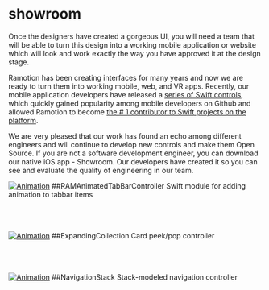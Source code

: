 # showroom
Once the designers have created a gorgeous UI, you will need a team that will be able to turn this design into a working mobile application or website which will look and work exactly the way you have approved it at the design stage.

Ramotion has been creating interfaces for many years and now we are ready to turn them into working mobile, web, and VR apps. Recently, our mobile application developers have released a [series of Swift controls](https://github.com/ramotion), which quickly gained popularity among mobile developers on Github and allowed Ramotion to become [the # 1 contributor to Swift projects on the platform](http://github-awards.com/users/search?login=ramotion).

We are very pleased that our work has found an echo among different engineers and will continue to develop new controls and make them Open Source. If you are not a software development engineer, you can download our native iOS app - Showroom. Our developers have created it so you can see and evaluate the quality of engineering in our team.


[![Animation](https://raw.githubusercontent.com/Ramotion/animated-tab-bar/master/Screenshots/tab-bar-icons-iphone-ramotion-animation-interface-design.gif)](https://github.com/Ramotion/animated-tab-bar)
##RAMAnimatedTabBarController
Swift module for adding animation to tabbar items
<br><br><br><br>

[![Animation](https://raw.githubusercontent.com/Ramotion/expanding-collection/master/preview.gif)](https://github.com/Ramotion/expanding-collection)
##ExpandingCollection
Card peek/pop controller
<br><br><br><br>

[![Animation](https://raw.githubusercontent.com/Ramotion/navigation-stack/master/Navigation-Stack.gif)](https://github.com/Ramotion/navigation-stack)
##NavigationStack
Stack-modeled navigation controller
